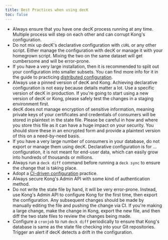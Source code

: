 ```yaml
---
title: Best Practices when using decK
toc: false
---
```


- Always ensure that you have one decK process running at any time. Multiple
  process will step on each other and can corrupt Kong's configuration.
- Do not mix up decK's declarative configuration with `cURL` or any other
  script. Either manage the configuration with decK or manage it with your
  homegrown script. Mixing the two on the same dataset will get cumbersome
  and will be error-prone.
- If you have a very large installation, then it is recommended to split out
  your configuration into smaller subsets. You can find more info for it
  in the guide to practicing
  [distributed configuration](/deck/{{page.kong_version}}/guides/distributed-configuration).
- Always use a pinned version of decK and Kong.
  Achieving declarative configuration is
  not easy because details matter a lot. Use a specific version of decK in
  production. If you're going to start using a new version of decK or Kong,
  please safely test the changes in a staging environment first.
- decK does not manage encryption of sensitive information, meaning private
  keys of your certificates and credentials of consumers will be stored in
  plaintext in the state file. Please be careful in how and where you store
  this file as it can have a huge impact on your security.
  You should store these in an encrypted form and provide a plaintext version
  of this on a need-by-need basis.
- If you have a very large number of consumers in your database, do not export
  or manage them using decK. Declarative configuration is for ... configuration,
  it is not meant for end-user data, which can easily grow into hundreds of
  thousands or millions.
- Always run a `deck diff` command before running a `deck sync`
  to ensure the change that is taking place.
- Adopt a [CI-driven configuration](/deck/{{page.kong_version}}/guides/ci-driven-configuration) practice.
- Always secure Kong's Admin API with some kind of authentication method.
- Do not write the state file by hand, it will be very error-prone.
  Instead, use Kong's Admin API to
  configure Kong for the first time, then export the configuration. Any
  subsequent changes should be made by manually editing the file and pushing
  the change via CI. If you're making a large change, make the change in Kong,
  export the new file, and then diff the two state files to review the changes
  being made.
- Configure a `cronjob` to run `deck diff` periodically to ensure that Kong's
  database is same as the state file checking into your Git repositories.
  Trigger an alert if decK detects a drift in the configuration.
